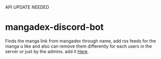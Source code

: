 API UPDATE NEEDED
 # mangadex-discord-bot 
 Finds the manga link from mangadex through name, add rss feeds for the manga u like and also can remove them differently for each users in the server or just by the admins.
 add it <a href="https://mangabottori.herokuapp.com/join">Here</a>.
